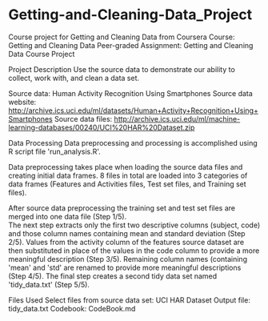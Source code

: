 # Getting-and-Cleaning-Data_Project
Course project for Getting and Cleaning Data from Coursera
Course:  Getting and Cleaning Data
Peer-graded Assignment: Getting and Cleaning Data Course Project


Project Description
Use the source data to demonstrate our ability to collect, work with, and clean a data set.

Source data:  Human Activity Recognition Using Smartphones
Source data website:  http://archive.ics.uci.edu/ml/datasets/Human+Activity+Recognition+Using+Smartphones
Source data files:  http://archive.ics.uci.edu/ml/machine-learning-databases/00240/UCI%20HAR%20Dataset.zip


Data Processing
Data preprocessing and processing is accomplished using R script file 'run_analysis.R'.


Data preprocessing takes place when loading the source data files and creating initial data frames.  8 files in total are loaded into 3 categories of data frames (Features and Activities files, Test set files, and Training set files).

After source data preprocessing the training set and test set files are merged into one data file (Step 1/5).  
The next step extracts only the first two descriptive columns (subject, code) and those column names containing mean and standard deviation (Step 2/5).
Values from the activity column of the features source dataset are then substituted in place of the values in the code column to provide a more meaningful description (Step 3/5).
Remaining column names (containing 'mean' and 'std' are renamed to provide more meaningful descriptions (Step 4/5).
The final step creates a second tidy data set named 'tidy_data.txt' (Step 5/5). 


Files Used
Select files from source data set:  UCI HAR Dataset 
Output file: tidy_data.txt
Codebook:  CodeBook.md
